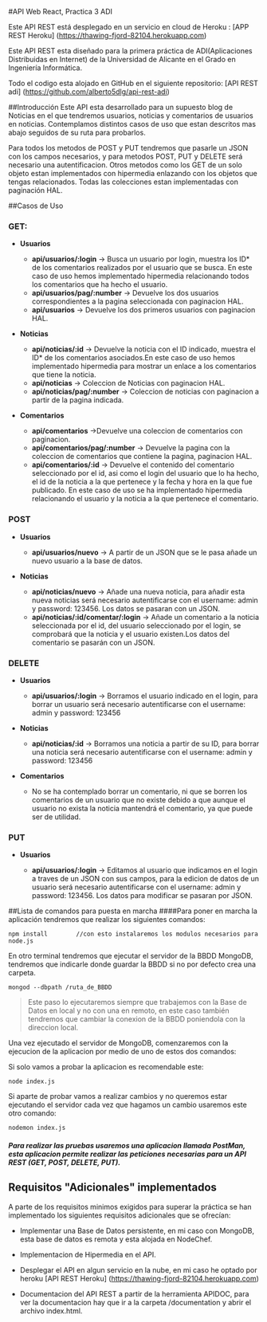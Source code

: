 #API Web React, Practica 3 ADI 

Este API REST está desplegado en un servicio en cloud de Heroku : [APP REST Heroku] (https://thawing-fjord-82104.herokuapp.com)

Este API REST esta diseñado para la primera práctica de ADI(Aplicaciones Distribuidas en Internet) de la Universidad de Alicante en el Grado en Ingeniería Informática.

Todo el codigo esta alojado en GitHub en el siguiente repositorio: [API REST adi] (https://github.com/alberto5dlg/api-rest-adi) 

##Introducción
Este API esta desarrollado para un supuesto blog de Noticias en el que tendremos usuarios, noticias y comentarios de usuarios en noticias. Contemplamos distintos casos de uso que estan descritos mas abajo seguidos de su ruta para probarlos. 

Para todos los metodos de POST y PUT tendremos que pasarle un JSON con los campos necesarios, y para metodos POST, PUT y DELETE será necesario una autentificacion. Otros metodos como los GET de un solo objeto estan implementados con hipermedia enlazando con los objetos que tengas relacionados. Todas las colecciones estan implementadas con paginación HAL. 

##Casos de Uso 
### GET: 
- **Usuarios**

	- **api/usuarios/:login** -> Busca un usuario por login, muestra los ID* de los comentarios realizados por el usuario que se busca. En este caso de uso hemos implementado hipermedia relacionando todos los comentarios que ha hecho el usuario. 
	- **api/usuarios/pag/:number** -> Devuelve los dos usuarios correspondientes a la pagina seleccionada con paginacion HAL. 
	- **api/usuarios** -> Devuelve los dos primeros usuarios con paginacion HAL.

- **Noticias**
	
	- **api/noticias/:id** -> Devuelve la noticia con el ID indicado, muestra el ID* de los comentarios asociados.En este caso de uso hemos implementado hipermedia para mostrar un enlace a los comentarios que tiene la noticia. 
	- **api/noticias** -> Coleccion de Noticias con paginacion HAL.
	- **api/noticias/pag/:number** -> Coleccion de noticias con paginacion a partir de la pagina indicada.

- **Comentarios**
	
	- **api/comentarios** ->Devuelve una coleccion de comentarios con paginacion.
	- **api/comentarios/pag/:number** -> Devuelve la pagina con la coleccion de comentarios que contiene la pagina, paginacion HAL.
	- **api/comentarios/:id** -> Devuelve el contenido del comentario seleccionado por el id, asi como el login del usuario que lo ha hecho, el id de la noticia a la que pertenece y la fecha y hora en la que fue publicado. En este caso de uso se ha implementado hipermedia relacionando el usuario y la noticia a la que pertenece el comentario.

### POST 
- **Usuarios**

	- **api/usuarios/nuevo** -> A partir de un JSON que se le pasa añade un nuevo usuario a la base de datos.

- **Noticias** 

	- **api/noticias/nuevo** -> Añade una nueva noticia, para añadir esta nueva noticias será necesario autentificarse con el username: admin y password: 123456. Los datos se pasaran con un JSON. 
	- **api/noticias/:id/comentar/:login** -> Añade un comentario a la noticia seleccionada por el id, del usuario seleccionado por el login, se comprobará que la noticia y el usuario existen.Los datos del comentario se pasarán con un JSON. 


### DELETE
- **Usuarios**
	
	- **api/usuarios/:login** -> Borramos el usuario indicado en el login, para borrar un usuario será necesario autentificarse con el username: admin y password: 123456
	
- **Noticias**
	
	- **api/noticias/:id** -> Borramos una noticia a partir de su ID, para borrar una noticia será necesario autentificarse con el username: admin y password: 123456

- **Comentarios**
	- No se ha contemplado borrar un comentario, ni que se borren los comentarios de un usuario que no existe debido a que aunque el usuario no exista la noticia mantendrá el comentario, ya que puede ser de utilidad.


### PUT 
- **Usuarios**

	- **api/usuarios/:login** -> Editamos al usuario que indicamos en el login a traves de un JSON con sus campos, para la edicion de datos de un usuario será necesario autentificarse con el username: admin y password: 123456. Los datos para modificar se pasaran por JSON. 



##Lista de comandos para puesta en marcha
####Para poner en marcha la aplicación tendremos que realizar los siguientes comandos: 

 `npm install 		 //con esto instalaremos los modulos necesarios para node.js`


En otro terminal tendremos que ejecutar el servidor de la BBDD MongoDB, tendremos que indicarle donde guardar la BBDD si no por defecto crea una carpeta. 

`mongod --dbpath /ruta_de_BBDD `

> Este paso lo ejecutaremos siempre que trabajemos con la Base de Datos en local y no con una en remoto, en este caso también tendremos que cambiar la conexion de la BBDD poniendola con la direccion local. 

Una vez ejecutado el servidor de MongoDB, comenzaremos con la ejecucion de la aplicacion por medio de uno de estos dos comandos: 

Si solo vamos a probar la aplicacion es recomendable este: 

`node index.js`

Si aparte de probar vamos a realizar cambios y no queremos estar ejecutando el servidor cada vez que hagamos un cambio usaremos este otro comando: 

`nodemon index.js`

##### Para realizar las pruebas usaremos una aplicacion llamada PostMan, esta aplicacion permite realizar las peticiones necesarias para un API REST (GET, POST, DELETE, PUT).

## Requisitos "Adicionales" implementados
A parte de los requisitos minimos exigidos para superar la práctica se han implementado los siguientes requisitos adicionales que se ofrecían:  

- Implementar una Base de Datos persistente, en mi caso con MongoDB, esta base de datos es remota y esta alojada en NodeChef.

- Implementacion de Hipermedia en el API.

- Desplegar el API en algun servicio en la nube, en mi caso he optado por heroku [API REST Heroku] (https://thawing-fjord-82104.herokuapp.com)
 
- Documentacion del API REST a partir de la herramienta APIDOC, para ver la documentacion hay que ir a la carpeta /documentation y abrir el archivo index.html.